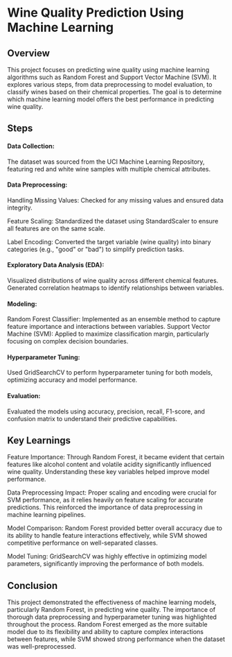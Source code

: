 # Wine Quality Prediction Using Machine Learning
## Overview
This project focuses on predicting wine quality using machine learning algorithms such as Random Forest and Support Vector Machine (SVM). It explores various steps, from data preprocessing to model evaluation, to classify wines based on their chemical properties. The goal is to determine which machine learning model offers the best performance in predicting wine quality.

## Steps
#### Data Collection:

The dataset was sourced from the UCI Machine Learning Repository, featuring red and white wine samples with multiple chemical attributes.
#### Data Preprocessing:

Handling Missing Values: Checked for any missing values and ensured data integrity.

Feature Scaling: Standardized the dataset using StandardScaler to ensure all features are on the same scale.

Label Encoding: Converted the target variable (wine quality) into binary categories (e.g., "good" or "bad") to simplify prediction tasks.
#### Exploratory Data Analysis (EDA):

Visualized distributions of wine quality across different chemical features.
Generated correlation heatmaps to identify relationships between variables.
#### Modeling:

Random Forest Classifier: Implemented as an ensemble method to capture feature importance and interactions between variables.
Support Vector Machine (SVM): Applied to maximize classification margin, particularly focusing on complex decision boundaries.
#### Hyperparameter Tuning:

Used GridSearchCV to perform hyperparameter tuning for both models, optimizing accuracy and model performance.
#### Evaluation:

Evaluated the models using accuracy, precision, recall, F1-score, and confusion matrix to understand their predictive capabilities.
## Key Learnings
Feature Importance: Through Random Forest, it became evident that certain features like alcohol content and volatile acidity significantly influenced wine quality. Understanding these key variables helped improve model performance.

Data Preprocessing Impact: Proper scaling and encoding were crucial for SVM performance, as it relies heavily on feature scaling for accurate predictions. This reinforced the importance of data preprocessing in machine learning pipelines.

Model Comparison: Random Forest provided better overall accuracy due to its ability to handle feature interactions effectively, while SVM showed competitive performance on well-separated classes.

Model Tuning: GridSearchCV was highly effective in optimizing model parameters, significantly improving the performance of both models.

## Conclusion
This project demonstrated the effectiveness of machine learning models, particularly Random Forest, in predicting wine quality. The importance of thorough data preprocessing and hyperparameter tuning was highlighted throughout the process. Random Forest emerged as the more suitable model due to its flexibility and ability to capture complex interactions between features, while SVM showed strong performance when the dataset was well-preprocessed.
